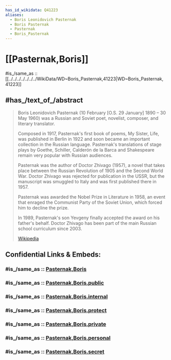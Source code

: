 ```yaml
---
has_id_wikidata: Q41223
aliases:
  - Boris Leonidovich Pasternak
  - Boris Pasternak
  - Pasternak
  - Boris_Pasternak
---
```

# [[Pasternak,Boris]] 

#is_/same_as :: [[../../../../../../../WikiData/WD~Boris_Pasternak,41223|WD~Boris_Pasternak,41223]] 

## #has_/text_of_/abstract 

> Boris Leonidovich Pasternak (10 February [O.S. 29 January] 1890 – 30 May 1960) 
> was a Russian and Soviet poet, novelist, composer, and literary translator.
>
> Composed in 1917, Pasternak's first book of poems, My Sister, Life, was published in Berlin in 1922 
> and soon became an important collection in the Russian language. 
> Pasternak's translations of stage plays by Goethe, Schiller, Calderón de la Barca and Shakespeare 
> remain very popular with Russian audiences.
>
> Pasternak was the author of Doctor Zhivago (1957), 
> a novel that takes place between the Russian Revolution of 1905 and the Second World War. 
> Doctor Zhivago was rejected for publication in the USSR, 
> but the manuscript was smuggled to Italy and was first published there in 1957.
>
> Pasternak was awarded the Nobel Prize in Literature in 1958, 
> an event that enraged the Communist Party of the Soviet Union, 
> which forced him to decline the prize. 
> 
> In 1989, Pasternak's son Yevgeny finally accepted the award on his father's behalf. 
> Doctor Zhivago has been part of the main Russian school curriculum since 2003.
>
> [Wikipedia](https://en.wikipedia.org/wiki/Boris%20Pasternak) 


## Confidential Links & Embeds: 

### #is_/same_as :: [Pasternak,Boris](/_Standards/Society/Communication/Media/Writing/Book/Writer/Modern_Writer/Pasternak,Boris.md) 

### #is_/same_as :: [Pasternak,Boris.public](/_public/Society/Communication/Media/Writing/Book/Writer/Modern_Writer/Pasternak,Boris.public.md) 

### #is_/same_as :: [Pasternak,Boris.internal](/_internal/Society/Communication/Media/Writing/Book/Writer/Modern_Writer/Pasternak,Boris.internal.md) 

### #is_/same_as :: [Pasternak,Boris.protect](/_protect/Society/Communication/Media/Writing/Book/Writer/Modern_Writer/Pasternak,Boris.protect.md) 

### #is_/same_as :: [Pasternak,Boris.private](/_private/Society/Communication/Media/Writing/Book/Writer/Modern_Writer/Pasternak,Boris.private.md) 

### #is_/same_as :: [Pasternak,Boris.personal](/_personal/Society/Communication/Media/Writing/Book/Writer/Modern_Writer/Pasternak,Boris.personal.md) 

### #is_/same_as :: [Pasternak,Boris.secret](/_secret/Society/Communication/Media/Writing/Book/Writer/Modern_Writer/Pasternak,Boris.secret.md)

